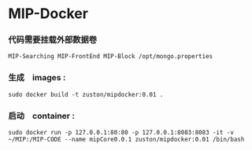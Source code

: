 # MIP-Docker
### 代码需要挂载外部数据卷
`MIP-Searching
 MIP-FrontEnd
 MIP-Block
 /opt/mongo.properties
`
### 生成　images :　
`sudo docker build -t zuston/mipdocker:0.01 .`
### 启动　container : 
`sudo docker run -p 127.0.0.1:80:80 -p 127.0.0.1:8083:8083 -it -v ~/MIP:/MIP-CODE --name mipCore0.0.1 zuston/mipdocker:0.01 /bin/bash  `
